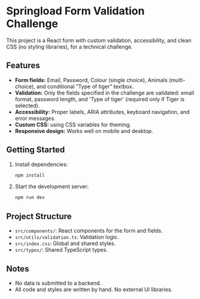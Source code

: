 # Springload Form Validation Challenge

This project is a React form with custom validation, accessibility, and clean CSS (no styling libraries), for a technical challenge.

## Features

- **Form fields:** Email, Password, Colour (single choice), Animals (multi-choice), and conditional “Type of tiger” textbox.
- **Validation:** Only the fields specified in the challenge are validated: email format, password length, and 'Type of tiger' (required only if Tiger is selected).
- **Accessibility:** Proper labels, ARIA attributes, keyboard navigation, and error messages.
- **Custom CSS:** using CSS variables for theming.
- **Responsive design:** Works well on mobile and desktop.

## Getting Started

1. Install dependencies:
   ```bash
   npm install
   ```
2. Start the development server:
   ```bash
   npm run dev
   ```

## Project Structure

- `src/components/`: React components for the form and fields.
- `src/utils/validation.ts`: Validation logic.
- `src/index.css`: Global and shared styles.
- `src/types/`: Shared TypeScript types.

## Notes

- No data is submitted to a backend.
- All code and styles are written by hand. No external UI libraries.


